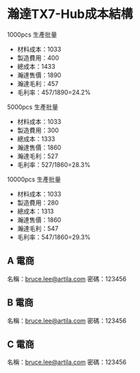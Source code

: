 # 瀚達TX7-Hub成本結構

1000pcs 生產批量
- 材料成本：1033
- 製造費用：400
- 總成本：1433
- 瀚達售價：1890
- 瀚達毛利：457
- 毛利率：457/1890=24.2%

5000pcs 生產批量
- 材料成本：1033
- 製造費用：300
- 總成本：1333
- 瀚達售價：1860
- 瀚達毛利：527
- 毛利率：527/1860=28.3%

10000pcs 生產批量
- 材料成本：1033
- 製造費用：280
- 總成本：1313
- 瀚達售價：1860
- 瀚達毛利：547
- 毛利率：547/1860=29.3%


## A 電商
名稱：bruce.lee@artila.com
密碼：123456

## B 電商
名稱：bruce.lee@artila.com
密碼：123456

## C 電商
名稱：bruce.lee@artila.com
密碼：123456

